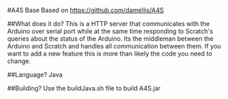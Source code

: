 #A4S Base 
Based on https://github.com/damellis/A4S

##What does it do?
This is a HTTP server that communicates with the Arduino over serial port while at the same time responding to Scratch's queries about the status of the Arduino. Its the middleman between the Arduino and Scratch and handles all communication between them. If you want to add a new feature this is more than likely the code you need to change.

##Language?
Java

##Building?
Use the buildJava.sh file to build A4S.jar 

